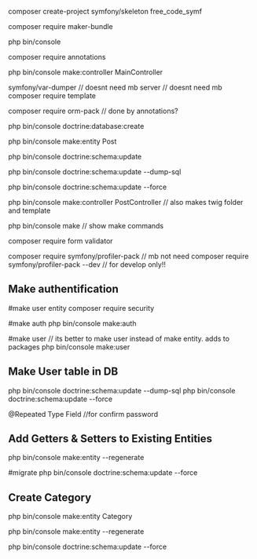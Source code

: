 composer create-project symfony/skeleton free_code_symf

composer require maker-bundle

php bin/console

composer require annotations

php bin/console make:controller MainController

symfony/var-dumper // doesnt need mb
server // doesnt need mb
composer require template

composer require orm-pack // done by annotations?

php bin/console doctrine:database:create

php bin/console make:entity Post

php bin/console doctrine:schema:update

php bin/console doctrine:schema:update --dump-sql

php bin/console doctrine:schema:update --force

php bin/console make:controller PostController
// also makes twig folder and template

php bin/console make // show make commands

composer require form validator

composer require symfony/profiler-pack // mb not need
composer require symfony/profiler-pack --dev // for develop only!!

## Make authentification
#make user entity
composer require security

#make auth
php bin/console make:auth

#make user // its better to make user instead of make entity. adds to packages
php bin/console make:user  

## Make User table in DB
php bin/console doctrine:schema:update --dump-sql
php bin/console doctrine:schema:update --force

@Repeated Type Field //for confirm password

## Add Getters & Setters to Existing Entities
php bin/console make:entity --regenerate

#migrate
php bin/console doctrine:schema:update --force

## Create Category
php bin/console make:entity Category

php bin/console make:entity --regenerate

php bin/console doctrine:schema:update --force